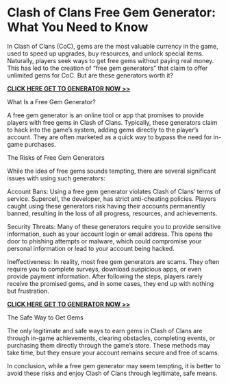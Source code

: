 # Clash of Clans Free Gem Generator: What You Need to Know

In Clash of Clans (CoC), gems are the most valuable currency in the game, used to speed up upgrades, buy resources, and unlock special items. Naturally, players seek ways to get free gems without paying real money. This has led to the creation of “free gem generators” that claim to offer unlimited gems for CoC. But are these generators worth it?

[**CLICK HERE GET TO GENERATOR NOW >>**](https://free-tools.raj-solution.com/5d5270a)

What Is a Free Gem Generator?

A free gem generator is an online tool or app that promises to provide players with free gems in Clash of Clans. Typically, these generators claim to hack into the game’s system, adding gems directly to the player’s account. They are often marketed as a quick way to bypass the need for in-game purchases.

The Risks of Free Gem Generators

While the idea of free gems sounds tempting, there are several significant issues with using such generators:

Account Bans: Using a free gem generator violates Clash of Clans’ terms of service. Supercell, the developer, has strict anti-cheating policies. Players caught using these generators risk having their accounts permanently banned, resulting in the loss of all progress, resources, and achievements.

Security Threats: Many of these generators require you to provide sensitive information, such as your account login or email address. This opens the door to phishing attempts or malware, which could compromise your personal information or lead to your account being hacked.

Ineffectiveness: In reality, most free gem generators are scams. They often require you to complete surveys, download suspicious apps, or even provide payment information. After following the steps, players rarely receive the promised gems, and in some cases, they end up with nothing but frustration.

[**CLICK HERE GET TO GENERATOR NOW >>**](https://free-tools.raj-solution.com/5d5270a)


The Safe Way to Get Gems

The only legitimate and safe ways to earn gems in Clash of Clans are through in-game achievements, clearing obstacles, completing events, or purchasing them directly through the game’s store. These methods may take time, but they ensure your account remains secure and free of scams.

In conclusion, while a free gem generator may seem tempting, it is better to avoid these risks and enjoy Clash of Clans through legitimate, safe means.
